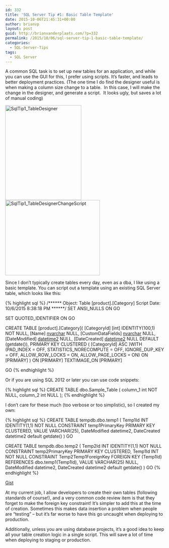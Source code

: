 ```yaml
---
id: 332
title: 'SQL Server Tip #1: Basic Table Template'
date: 2015-10-06T21:45:31+00:00
author: brianvp
layout: post
guid: http://brianvanderplaats.com/?p=332
permalink: /2015/10/06/sql-server-tip-1-basic-table-template/
categories:
  - SQL-Server-Tips
tags:
  - SQL Server
---
```

A common SQL task is to set up new tables for an application, and while you can use the GUI for this, I prefer using scripts. It’s faster, and leads to better deployment practices. (The one time I do find the designer useful is when making a column size change to a table.  In this case, I will make the change in the designer, and generate a script.  It looks ugly, but saves a lot of manual coding)

[<img class="alignnone size-medium wp-image-334" src="http://brianvanderplaats.com/wp-content/uploads/2015/10/SqlTip1_TableDesigner-241x300.png" alt="SqlTip1_TableDesigner" width="241" height="300" />](http://brianvanderplaats.com/wp-content/uploads/2015/10/SqlTip1_TableDesigner.png)[<img class="alignnone size-medium wp-image-335" src="http://brianvanderplaats.com/wp-content/uploads/2015/10/SqlTip1_TableDesignerChangeScript-300x238.png" alt="SqlTip1_TableDesignerChangeScript" width="300" height="238" />](http://brianvanderplaats.com/wp-content/uploads/2015/10/SqlTip1_TableDesignerChangeScript.png)

Since I don’t typically create tables every day, even as a dba, I like using a basic template. You can script out a template using an existing SQL Server table, which looks like this:

{% highlight sql %}
/****** Object: Table [product].[Category] Script Date: 10/6/2015 8:38:18 PM ******/
SET ANSI_NULLS ON
GO

SET QUOTED_IDENTIFIER ON
GO

CREATE TABLE [product].[Category](
[CategoryId] [int] IDENTITY(100,1) NOT NULL,
[Name] [nvarchar](50) NULL,
[CustomDataFields] [nvarchar](max) NULL,
[DateModified] [datetime2](7) NULL,
[DateCreated] [datetime2](7) NULL DEFAULT (getdate()),
PRIMARY KEY CLUSTERED
(
[CategoryId] ASC
)WITH (PAD_INDEX = OFF, STATISTICS_NORECOMPUTE = OFF, IGNORE_DUP_KEY = OFF, ALLOW_ROW_LOCKS = ON, ALLOW_PAGE_LOCKS = ON) ON [PRIMARY]
) ON [PRIMARY] TEXTIMAGE_ON [PRIMARY]

GO
{% endhighlight %}

Or if you are using SQL 2012 or later you can use code snippets:

{% highlight sql %}
CREATE TABLE dbo.Sample_Table
(
column_1 int NOT NULL,
column_2 int NULL
);
{% endhighlight %}

I don’t care for these much (too verbose or too simplistic), so I created my own:

{% highlight sql %}
CREATE TABLE tempdb.dbo.temp1
(
 Temp1Id INT IDENTITY(1,1) NOT NULL
 CONSTRAINT temp1PrimaryKey PRIMARY KEY CLUSTERED,
 VALUE VARCHAR(25),
 DateModified datetime2,
 DateCreated datetime2 default getdate()
)
GO

CREATE TABLE tempdb.dbo.temp2
(
 Temp2Id INT IDENTITY(1,1) NOT NULL
 CONSTRAINT temp2PrimaryKey PRIMARY KEY CLUSTERED,
 Temp1Id INT NOT NULL
 CONSTRAINT Temp2Temp1ForeignKey FOREIGN KEY (Temp1Id)
 REFERENCES dbo.temp1(Temp1Id),
 VALUE VARCHAR(25) NULL,
 DateModified datetime2,
 DateCreated datetime2 default getdate()
)
GO
{% endhighlight %}

[Gist](https://gist.github.com/brianvp/8bfb8aa3d9ec054e5531)

At my current job, I allow developers to create their own tables (following standards of course!), and a very common code review item is that they forget to make the foreign key constraint! It’s simpler to add this at the time of creation. Sometimes this makes data insertion a problem when people are “testing” &#8211; but it&#8217;s far worse to have this go uncaught when deploying to production.

Additionally, unless you are using database projects, it’s a good idea to keep all your table creation logic in a single script. This will save a lot of time when deploying to staging or production.